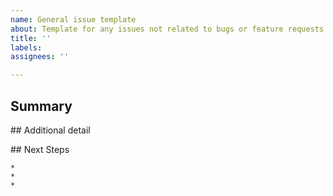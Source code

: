 ```yaml
---
name: General issue template
about: Template for any issues not related to bugs or feature requests
title: ''
labels:
assignees: ''

---
```

<!--- Provide a general summary of the issue in the Title above -->
<!--- Please label the issue with one of the following: Discussion, Documentation, Outreach or Question -->

## Summary
<!--- Describe the motivation behind the issue -->

## Additional detail
<!--- Provide a additional details that could help developers understand the issue -->

## Next Steps
<!--- Provide possible steps to take in order to address the issue -->

    * 
    * 
    * 
